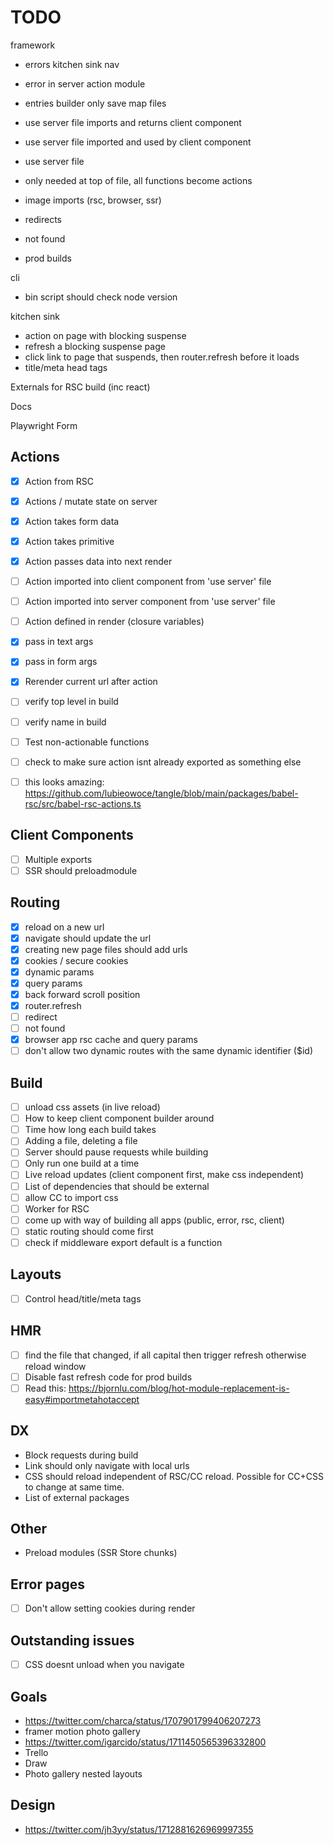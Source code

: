 # TODO

framework

- errors kitchen sink nav
- error in server action module
- entries builder only save map files
- use server file imports and returns client component
- use server file imported and used by client component

- use server file
- only needed at top of file, all functions become actions

- image imports (rsc, browser, ssr)
- redirects
- not found

- prod builds

cli

- bin script should check node version

kitchen sink

- action on page with blocking suspense
- refresh a blocking suspense page
- click link to page that suspends, then router.refresh before it loads
- title/meta head tags

Externals for RSC build (inc react)

Docs

Playwright
Form

## Actions

- [x] Action from RSC
- [x] Actions / mutate state on server
- [x] Action takes form data
- [x] Action takes primitive
- [x] Action passes data into next render
- [ ] Action imported into client component from 'use server' file
- [ ] Action imported into server component from 'use server' file
- [ ] Action defined in render (closure variables)

- [x] pass in text args
- [x] pass in form args
- [x] Rerender current url after action
- [ ] verify top level in build
- [ ] verify name in build
- [ ] Test non-actionable functions
- [ ] check to make sure action isnt already exported as something else

- [ ] this looks amazing: https://github.com/lubieowoce/tangle/blob/main/packages/babel-rsc/src/babel-rsc-actions.ts

## Client Components

- [ ] Multiple exports
- [ ] SSR should preloadmodule

## Routing

- [x] reload on a new url
- [x] navigate should update the url
- [x] creating new page files should add urls
- [x] cookies / secure cookies
- [x] dynamic params
- [x] query params
- [x] back forward scroll position
- [x] router.refresh
- [ ] redirect
- [ ] not found
- [x] browser app rsc cache and query params
- [ ] don't allow two dynamic routes with the same dynamic identifier ($id)

## Build

- [ ] unload css assets (in live reload)
- [ ] How to keep client component builder around
- [ ] Time how long each build takes
- [ ] Adding a file, deleting a file
- [ ] Server should pause requests while building
- [ ] Only run one build at a time
- [ ] Live reload updates (client component first, make css independent)
- [ ] List of dependencies that should be external
- [ ] allow CC to import css
- [ ] Worker for RSC
- [ ] come up with way of building all apps (public, error, rsc, client)
- [ ] static routing should come first
- [ ] check if middleware export default is a function

## Layouts

- [ ] Control head/title/meta tags

## HMR

- [ ] find the file that changed, if all capital then trigger refresh otherwise reload window
- [ ] Disable fast refresh code for prod builds
- [ ] Read this: https://bjornlu.com/blog/hot-module-replacement-is-easy#importmetahotaccept

## DX

- Block requests during build
- Link should only navigate with local urls
- CSS should reload independent of RSC/CC reload. Possible for CC+CSS to change at same time.
- List of external packages

## Other

- Preload modules (SSR Store chunks)

## Error pages

- [ ] Don't allow setting cookies during render

## Outstanding issues

- [ ] CSS doesnt unload when you navigate

## Goals

- https://twitter.com/charca/status/1707901799406207273
- framer motion photo gallery
- https://twitter.com/igarcido/status/1711450565396332800
- Trello
- Draw
- Photo gallery nested layouts

## Design

- https://twitter.com/jh3yy/status/1712881626969997355
